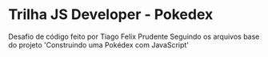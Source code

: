 # Trilha JS Developer - Pokedex

Desafio de código feito por Tiago Felix Prudente
Seguindo os arquivos base do projeto 'Construindo uma Pokédex com JavaScript'
